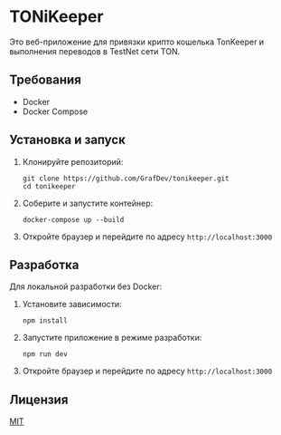 # TONiKeeper

Это веб-приложение для привязки крипто кошелька TonKeeper и выполнения переводов в TestNet сети TON. 

## Требования

- Docker
- Docker Compose

## Установка и запуск

1. Клонируйте репозиторий:
   ```
   git clone https://github.com/GrafDev/tonikeeper.git
   cd tonikeeper
   ```

2. Соберите и запустите контейнер:
   ```
   docker-compose up --build
   ```

3. Откройте браузер и перейдите по адресу `http://localhost:3000`

## Разработка

Для локальной разработки без Docker:

1. Установите зависимости:
   ```
   npm install
   ```

2. Запустите приложение в режиме разработки:
   ```
   npm run dev
   ```

3. Откройте браузер и перейдите по адресу `http://localhost:3000`

## Лицензия

[MIT](https://choosealicense.com/licenses/mit/)
